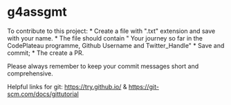 # g4assgmt
To contribute to this project: * Create a file with ".txt" extension and save with your name. * The file should contain " Your journey so far in the CodePlateau programme, Github Username and Twitter_Handle" * Save and commit; * The create a PR.

Please always remember to keep your commit messages short and comprehensive.

Helpful links for git: https://try.github.io/ & https://git-scm.com/docs/gittutorial
